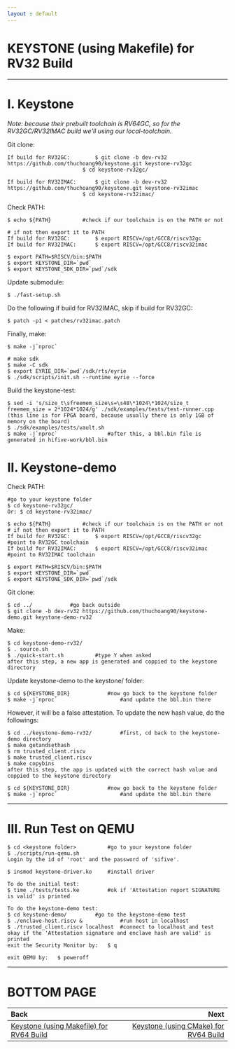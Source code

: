 ```yaml
---
layout : default
---
```


# KEYSTONE (using Makefile) for RV32 Build

* * *

# I. Keystone

*Note: because their prebuilt toolchain is RV64GC, so for the RV32GC/RV32IMAC build we'll using our local-toolchain.*

Git clone:
```
If build for RV32GC:		$ git clone -b dev-rv32 https://github.com/thuchoang90/keystone.git keystone-rv32gc
						$ cd keystone-rv32gc/

If build for RV32IMAC:		$ git clone -b dev-rv32 https://github.com/thuchoang90/keystone.git keystone-rv32imac
						$ cd keystone-rv32imac/
```

Check PATH:
```
$ echo ${PATH}			#check if our toolchain is on the PATH or not

# if not then export it to PATH
If build for RV32GC:		$ export RISCV=/opt/GCC8/riscv32gc
If build for RV32IMAC:		$ export RISCV=/opt/GCC8/riscv32imac

$ export PATH=$RISCV/bin:$PATH
$ export KEYSTONE_DIR=`pwd`
$ export KEYSTONE_SDK_DIR=`pwd`/sdk
```

Update submodule:
```
$ ./fast-setup.sh
```

Do the following if build for RV32IMAC, skip if build for RV32GC:
```
$ patch -p1 < patches/rv32imac.patch
```

Finally, make:
```
$ make -j`nproc`

# make sdk
$ make -C sdk
$ export EYRIE_DIR=`pwd`/sdk/rts/eyrie
$ ./sdk/scripts/init.sh --runtime eyrie --force
```

Build the keystone-test:
```
$ sed -i 's/size_t\sfreemem_size\s=\s48\*1024\*1024/size_t freemem_size = 2*1024*1024/g' ./sdk/examples/tests/test-runner.cpp
(this line is for FPGA board, because usually there is only 1GB of memory on the board)
$ ./sdk/examples/tests/vault.sh
$ make -j`nproc`				#after this, a bbl.bin file is generated in hifive-work/bbl.bin
```

# II. Keystone-demo

Check PATH:
```
#go to your keystone folder
$ cd keystone-rv32gc/
Or: $ cd keystone-rv32imac/

$ echo ${PATH}			#check if our toolchain is on the PATH or not
# if not then export it to PATH
If build for RV32GC:		$ export RISCV=/opt/GCC8/riscv32gc			#point to RV32GC toolchain
If build for RV32IMAC:		$ export RISCV=/opt/GCC8/riscv32imac		#point to RV32IMAC toolchain

$ export PATH=$RISCV/bin:$PATH
$ export KEYSTONE_DIR=`pwd`
$ export KEYSTONE_SDK_DIR=`pwd`/sdk
```

Git clone:
```
$ cd ../			#go back outside
$ git clone -b dev-rv32 https://github.com/thuchoang90/keystone-demo.git keystone-demo-rv32
```

Make:
```
$ cd keystone-demo-rv32/
$ . source.sh
$ ./quick-start.sh			#type Y when asked
after this step, a new app is generated and coppied to the keystone directory
```

Update keystone-demo to the keystone/ folder:
```
$ cd ${KEYSTONE_DIR}			#now go back to the keystone folder
$ make -j`nproc`					#and update the bbl.bin there
```

However, it will be a false attestation. To update the new hash value, do the followings:
```
$ cd ../keystone-demo-rv32/			#first, cd back to the keystone-demo directory
$ make getandsethash
$ rm trusted_client.riscv
$ make trusted_client.riscv
$ make copybins
after this step, the app is updated with the correct hash value and coppied to the keystone directory

$ cd ${KEYSTONE_DIR}			#now go back to the keystone folder
$ make -j`nproc`					#and update the bbl.bin there
```

* * *

# III. Run Test on QEMU

```
$ cd <keystone folder>			#go to your keystone folder
$ ./scripts/run-qemu.sh
Login by the id of 'root' and the password of 'sifive'.

$ insmod keystone-driver.ko		#install driver

To do the initial test:
$ time ./tests/tests.ke			#ok if 'Attestation report SIGNATURE is valid' is printed

To do the keystone-demo test:
$ cd keystone-demo/			#go to the keystone-demo test
$ ./enclave-host.riscv &			#run host in localhost
$ ./trusted_client.riscv localhost	#connect to localhost and test
okay if the 'Attestation signature and enclave hash are valid' is printed
exit the Security Monitor by:	$ q

exit QEMU by:	$ poweroff
```

* * *

# BOTTOM PAGE

| Back | Next |
| :--- | ---: |
| [Keystone (using Makefile) for RV64 Build](./keystone-makefile-64.md) | [Keystone (using CMake) for RV64 Build](./keystone-cmake-64.md) |
